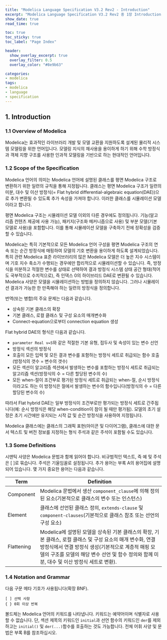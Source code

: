 ```yaml
---
title: "Modelica Language Specification V3.2 Rev2 - Introduction" 
excerpt: "Modelica Language Specification V3.2 Rev2 중 1장 Introduction 부분의 번역본 초안입니다." 
show_date: true
read_time: true

toc: true
toc_sticky: true
toc_label: "Page Index"

header:
  show_overlay_excerpt: true
  overlay_filter: 0.5
  overlay_color: "#8e9b63"

categories: 
- modelica
tags: 
- modelica
- language
- specification
---
```


## 1. Introduction

### 1.1 Overview of Modelica

Modelica는 효과적인 라이브러리 개발 및 모델 교환을 지원하도록 설계된 물리적 시스템 모델링을 위한 언어입니다. 모델링 지식의 재사용을 용이하게 하기 위해 수학 방정식과 객체 지향 구조를 사용한 인과적 모델링을 기반으로 하는 현대적인 언어입니다.

### 1.2 Scope of the Specification

Modelica 언어의 의미는 Modelica 언어에 설명된 클래스를 평면 Modelica 구조로 변환하기 위한 일련의 규칙을 통해 지정됩니다. 클래스는 평면 Modelica 구조가 일련의 미분, 대수 및 이산 방정식(= Flat hybrid differential-algebraic equation(DAE))으로 추가 변환될 수 있도록 추가 속성을 가져야 합니다. 이러한 클래스를 시뮬레이션 모델이라고 합니다.

평면 Modelica 구조는 시뮬레이션 모델 이외의 다른 경우에도 정의됩니다. 기능(알고리즘 컨텐츠 제공에 사용 가능), 패키지(구조화 메커니즘으로 사용) 및 부분 모델(기본 모델로 사용)을 포함합니다. 이를 통해 시뮬레이션 모델을 구축하기 전에 정확성을 검증할 수 있습니다.

Modelica는 특히 기본적으로 모든 Modelica 언어 구성을 평면 Modelica 구조의 연속 또는 순간 방정식에 매핑하여 모델의 기호 변환을 용이하게 하도록 설계되었습니다. 특히 관련 Modelica 표준 라이브러리의 많은 Modelica 모델은 더 높은 지수 시스템이며 기호 지수 축소가 수행되는 경우에만 합리적으로 시뮬레이션할 수 있습니다. 즉, 방정식을 미분하고 적절한 변수를 상태로 선택하여 결과 방정식 시스템 상태 공간 형태(적어도 국부적으로 수치적으로), 즉 인덱스 0의 하이브리드 DAE로 변환될 수 있습니다. Modelica 사양은 모델을 시뮬레이션하는 방법을 정의하지 않습니다. 그러나 시뮬레이션 결과가 가능한 한 만족해야 하는 일련의 방정식을 정의합니다.

번역(또는 병합)의 주요 문제는 다음과 같습니다.

- 상속된 기본 클래스의 확장
- 기본 클래스, 로컬 클래스 및 구성 요소의 매개변수화 
- Connect-equation으로부터 connection equation 생성

Flat hybrid DAE의 형식은 다음과 같습니다.

- `parameter Real v=5`와 같은 적절한 기본 유형, 접두사 및 속성이 있는 변수 선언
- 방정식 섹션의 방정식
- 호출이 모든 입력 및 모든 결과 변수를 포함하는 방정식 세트로 취급되는 함수 호출(방정식의 갯수 = 변수의 갯수)
- 모든 섹션이 알고리즘 섹션에서 발생하는 변수를 포함하는 방정식 세트로 취급되는 알고리즘 섹션(방정식의 수 = 다른 할당된 변수의 수)
- 모든 when-절이 조건부로 평가된 방정식 세트로 취급되는 when-절, 순시 방정식이라고도 하는 이 방정식은 절에서 발생하는 변수의 함수입니다(방정식의 수 = 다른 할당된 변수의 수)

따라서 Flat hybrid DAE는 일부 방정식이 조건부로만 평가되는 방정식 세트로 간주됩니다(예: 순시 방정식은 해당 when-condition이 참이 될 때만 평가됨). 모델의 초기 설정은 초기 시간에만 유지되는 시작 값 및 순간 방정식을 사용하여 지정됩니다.

Modelica 클래스에는 클래스의 그래픽 표현(아이콘 및 다이어그램), 클래스에 대한 문서 텍스트 및 버전 정보를 지정하는 형식 주석과 같은 주석이 포함될 수도 있습니다.

### 1.3 Some Definitions

시맨틱 사양은 Modelica 문법과 함께 읽어야 합니다. 비규범적인 텍스트, 즉 예 및 주석은 [ ]로 묶습니다. 주석은 기울임꼴로 설정됩니다. 추가 용어는 부록 A의 용어집에 설명되어 있습니다. 몇 가지 중요한 용어는 다음과 같습니다.

| Term       | Definition                                                   |
| ---------- | ------------------------------------------------------------ |
| Component  | Modelica 문법에서 생산 `component_clause`에 의해 정의된 요소(기본적으로 클래스의 변수 또는 인스턴스) |
| Element    | 클래스에 선언된 클래스 정의, `extends-clause` 및 `component-clauses`(기본적으로 클래스 참조 또는 선언의 구성 요소) |
| Flattening | Modelica에 설명된 모델을 상속된 기본 클래스의 확장, 기본 클래스, 로컬 클래스 및 구성 요소의 매개 변수화, 연결 방정식에서 연결 방정식 생성(기본적으로 계층적 매핑 모델의 구조를 모델의 해당 변수 선언 및 함수 정의와 함께 미분, 대수 및 이산 방정식 세트로 변환). |

### 1.4 Notation and Grammar

다음 구문 메타 기호가 사용됩니다(확장 BNF).

```
[ ] 선택 사항
{ } 0회 이상 반복
```

볼드체는 Modelica 언어의 키워드를 나타냅니다. 키워드는 예약어이며 식별자로 사용할 수 없습니다. 단, 섹션 제목의 키워드인 `initial`과 선언 함수의 키워드인 `der`를 제외하고는 `initial()` 및 `der(...)`함수를 호출하는 것도 가능합니다. 전체 어휘 사양 및 문법은 부록 B를 참조하십시오.